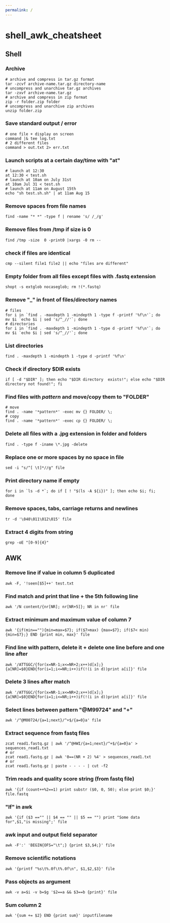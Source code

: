 ```yaml
---
permalink: /
---
```

# shell_awk_cheatsheet

## Shell

### Archive
```
# archive and compress in tar.gz format
tar -zcvf archive-name.tar.gz directory-name
# uncompress and unarchive tar.gz archives
tar -zxvf archive-name.tar.gz
# archive and compress in zip format
zip -r folder.zip folder
# uncompress and unarchive zip archives
unzip folder.zip
```

### Save standard output / error
```        
# one file + display on screen
command |& tee log.txt
# 2 different files
command > out.txt 2> err.txt
```

### Launch scripts at a certain day/time with "at"
```
# launch at 12:30
at 12:30 < test.sh
# launch at 10am on July 31st
at 10am Jul 31 < test.sh
# launch at 11am on August 15th
echo "sh test.sh.sh" | at 11am Aug 15
```

### Remove spaces from file names
```
find -name "* *" -type f | rename 's/ /_/g'
```

### Remove files from /tmp if size is 0
```
find /tmp -size  0 -print0 |xargs -0 rm --
```

### check if files are identical
```
cmp --silent file1 file2 || echo "files are different"
```

### Empty folder from all files except files with .fastq extension
```
shopt -s extglob nocaseglob; rm !(*.fastq)
```

### Remove "_" in front of files/directory names
```
# files
for i in `find . -maxdepth 1 -mindepth 1 -type f -printf '%f\n'`; do  mv $i `echo $i | sed 's/^_//'`; done
# directories
for i in `find . -maxdepth 1 -mindepth 1 -type d -printf '%f\n'`; do  mv $i `echo $i | sed 's/^_//'`; done
```

### List directories
```
find . -maxdepth 1 -mindepth 1 -type d -printf '%f\n'
```

### Check if directory $DIR exists
```
if [ -d "$DIR" ]; then echo "$DIR directory  exists!"; else echo "$DIR directory not found!"; fi
```
### Find files with *pattern* and move/copy them to "FOLDER"
```
# move
find . -name '*pattern*' -exec mv {} FOLDER/ \;
# copy
find . -name '*pattern*' -exec cp {} FOLDER/ \;
```

### Delete all files with a .jpg extension in folder and folders
```
find . -type f -iname \*.jpg -delete
```

### Replace one or more spaces by no space in file
```
sed -i "s/^[ \t]*//g" file
```

### Print directory name if empty
```
for i in `ls -d *`; do if [ ! "$(ls -A ${i})" ]; then echo $i; fi; done
```

### Remove spaces, tabs, carriage returns and newlines
```
tr -d '\040\011\012\015' file
```

### Extract 4 digits from string
```
grep -oE "[0-9]{4}"
```




## AWK

### Remove line if value in column 5 duplicated
```
awk -F, '!seen[$5]++' test.txt
```

### Find match and print that line + the 5th following line
```
awk '/N content/{nr[NR]; nr[NR+5]}; NR in nr' file
```

### Extract minimum and maximum value of column 7
```
awk '{if(min==""){min=max=$7}; if($7>max) {max=$7}; if($7< min) {min=$7};} END {print min, max}' file
```

### Find line with pattern, delete it + delete one line before and one line after
```
awk '/ATTGGC/{for(x=NR-1;x<=NR+2;x++)d[x];}{a[NR]=$0}END{for(i=1;i<=NR;i++)if(!(i in d))print a[i]}' file
```

### Delete 3 lines after match
```
awk '/ATTGGC/{for(x=NR-1;x<=NR+2;x++)d[x];}{a[NR]=$0}END{for(i=1;i<=NR;i++)if(!(i in d))print a[i]}' file
```

### Select lines between pattern "@M99724" and "+"
```
awk '/^@M00724/{a=1;next}/^+$/{a=0}a' file
```

### Extract sequence from fastq files
```
zcat read1.fastq.gz | awk '/^@HWI/{a=1;next}/^+$/{a=0}a' > sequences_read1.txt
# or
zcat read1.fastq.gz | awk '0==(NR + 2) %4' > sequences_read1.txt
# or
zcat read1.fastq.gz | paste - - - - | cut -f2
```

### Trim reads and quality score string (from fastq file)
```
awk '{if (count++%2==1) print substr ($0, 0, 50); else print $0;}' file.fastq
```

### "If" in awk
```
awk '{if ($3 =="" || $4 == "" || $5 == "") print "Some data for",$1,"is missing";' file
```

### awk input and output field separator
```
awk -F':' 'BEGIN{OFS="\t";} {print $3,$4;}' file
```

### Remove scientific notations
```
awk '{printf "%s\t%.0f\t%.0f\n", $1,$2,$3}' file
```

### Pass objects as argument
```
awk -v a=$i -v b=$g '$2==a && $3==b {print}' file
```

### Sum column 2
``` 
awk '{sum += $2} END {print sum}' inputfilename
```


